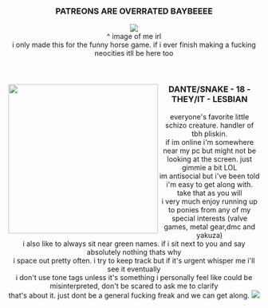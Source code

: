 <h3 align="center">PATREONS ARE OVERRATED BAYBEEEE</h3>
<p align="center"><img src="https://i.imgur.com/ny7NXK4.jpg"></br> ^ image of me irl <br> 
i only made this for the funny horse game. if i ever finish making a fucking neocities itll be here too<br></p>
<br>
<h3 align="center"><img align="left" src="https://i.imgur.com/1Njkkp0.gif" width="300">DANTE/SNAKE - 18 - THEY/IT - LESBIAN</h3>
<p align="center">everyone's favorite little schizo creature. handler of tbh pliskin. <br>
if im online i'm somewhere near my pc but might not be looking at the screen. just gimmie a bit LOL <br>
im antisocial but i've been told i'm easy to get along with. take that as you will<br>
i very much enjoy running up to ponies from any of my special interests (valve games, metal gear,dmc and yakuza)</br>
i also like to always sit near green names. if i sit next to you and say absolutely nothing thats why<br>
i space out pretty often. i try to keep track but if it's urgent whisper me i'll see it eventually<br>
i don't use tone tags unless it's something i personally feel like could be misinterpreted, don't be scared to ask me to clarify<br>
that's about it. just dont be a general fucking freak and we can get along.
<img src="https://i.imgur.com/lL05xAZ.png">
</p>
